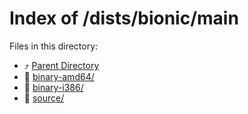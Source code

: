 
# Index of /dists/bionic/main
Files in this directory:
- ⤴ [Parent Directory](../)
- 📁 [binary-amd64/](binary-amd64)
- 📁 [binary-i386/](binary-i386)
- 📁 [source/](source)
